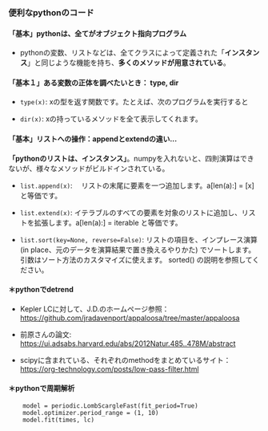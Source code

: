 
### 便利なpythonのコード

#### 「基本」pythonは、全てがオブジェクト指向プログラム  
- pythonの変数、リストなどは、全てクラスによって定義された「**インスタンス**」と同じような機能を持ち、**多くのメソッドが用意されている**。


#### 「基本１」ある変数の正体を調べたいとき： type, dir

- `type(x)`: xの型を返す関数です。たとえば、次のプログラムを実行すると  

- `dir(x)`: xの持っているメソッドを全て表示してくれます。


#### 「基本」リストへの操作：appendとextendの違い...
**「pythonのリストは、インスタンス」**。numpyを入れないと、四則演算はできないが、様々なメソッドがビルドインされている。  

- `list.append(x)`: 　リストの末尾に要素を一つ追加します。a[len(a):] = [x] と等価です。

- `list.extend(x)`: イテラブルのすべての要素を対象のリストに追加し、リストを拡張します。a[len(a):] = iterable と等価です。

- `list.sort(key=None, reverse=False)`: リストの項目を、インプレース演算 (in place、元のデータを演算結果で置き換えるやりかた) でソートします。引数はソート方法のカスタマイズに使えます。 sorted() の説明を参照してください。


#### ＊pythonでdetrend
- Kepler LCに対して、J.D.のホームページ参照： https://github.com/jradavenport/appaloosa/tree/master/appaloosa

- 前原さんの論文: https://ui.adsabs.harvard.edu/abs/2012Natur.485..478M/abstract

- scipyに含まれている、それぞれのmethodをまとめているサイト： https://org-technology.com/posts/low-pass-filter.html


#### ＊pythonで周期解析
```
    model = periodic.LombScargleFast(fit_period=True)
    model.optimizer.period_range = (1, 10)
    model.fit(times, lc)
```
